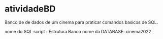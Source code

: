 # atividadeBD
 
Banco de de dados de um cinema para praticar comandos basicos de SQL.

nome do SQL script : Estrutura Banco
nome da DATABASE: cinema2022




